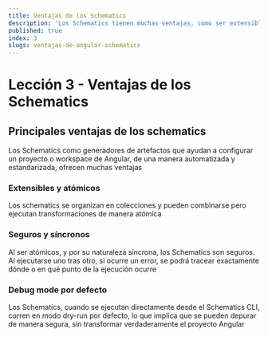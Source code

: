 ```yaml
---
title: Ventajas de los Schematics 
description: 'Los Schematics tienen muchas ventajas, como ser extensibles, atómicos y asíncronos'
published: true
index: 3
slugs: ventajas-de-angular-schematics
---
```


# Lección 3 - Ventajas de los Schematics

## Principales ventajas de los schematics

Los Schematics como generadores de artefactos que ayudan a configurar un proyecto o workspace de Angular, de una manera automatizada y estandarizada, ofrecen muchas ventajas

### Extensibles y atómicos

Los schematics se organizan en colecciones y pueden combinarse pero ejecutan transformaciones de manera atómica

### Seguros y síncronos

Al ser atómicos, y por su naturaleza síncrona, los Schematics son seguros. Al ejecutarse uno tras otro, si ocurre un error, se podrá tracear exactamente dónde o en qué punto de la ejecución ocurre

### Debug mode por defecto

Los Schematics, cuando se ejecutan directamente desde el Schematics CLI, corren en modo dry-run por defecto, lo que implica que se pueden depurar de manera segura, sin transformar verdaderamente el proyecto Angular
